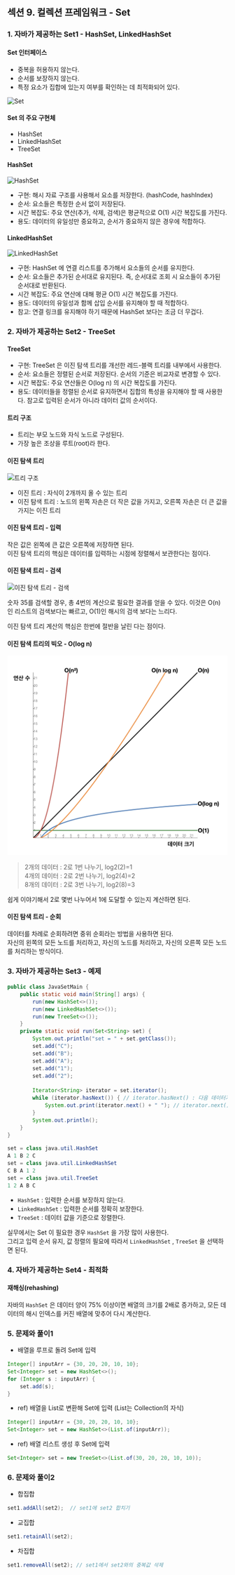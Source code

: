 ## 섹션 9. 컬렉션 프레임워크 - Set

### 1. 자바가 제공하는 Set1 - HashSet, LinkedHashSet

#### Set 인터페이스
- 중복을 허용하지 않는다.
- 순서를 보장하지 않는다.
- 특정 요소가 집합에 있는지 여부를 확인하는 데 최적화되어 있다.

![Set](https://github.com/user-attachments/assets/fa440cbc-74b7-4ae6-a7b5-c81d8fd077fc)

#### Set 의 주요 구현체
- HashSet
- LinkedHashSet
- TreeSet

#### HashSet
![HashSet](https://github.com/user-attachments/assets/37ea9d35-61f8-4f29-b180-ac75dea65d5c)
- 구현: 해시 자료 구조를 사용해서 요소를 저장한다. (hashCode, hashIndex)
- 순서: 요소들은 특정한 순서 없이 저장된다.
- 시간 복잡도: 주요 연산(추가, 삭제, 검색)은 평균적으로 O(1) 시간 복잡도를 가진다. 
- 용도: 데이터의 유일성만 중요하고, 순서가 중요하지 않은 경우에 적합하다.

#### LinkedHashSet
![LinkedHashSet](https://github.com/user-attachments/assets/05e03be2-c2e0-4943-84df-629e28fcd4a6)
- 구현: HashSet 에 연결 리스트를 추가해서 요소들의 순서를 유지한다.
- 순서: 요소들은 추가된 순서대로 유지된다. 즉, 순서대로 조회 시 요소들이 추가된 순서대로 반환된다.
- 시간 복잡도: 주요 연산에 대해 평균 O(1) 시간 복잡도를 가진다.
- 용도: 데이터의 유일성과 함께 삽입 순서를 유지해야 할 때 적합하다.
- 참고: 연결 링크를 유지해야 하기 때문에 HashSet 보다는 조금 더 무겁다.


### 2. 자바가 제공하는 Set2 - TreeSet
#### TreeSet
- 구현: TreeSet 은 이진 탐색 트리를 개선한 레드-블랙 트리를 내부에서 사용한다.
- 순서: 요소들은 정렬된 순서로 저장된다. 순서의 기준은 비교자로 변경할 수 있다.
- 시간 복잡도: 주요 연산들은 O(log n) 의 시간 복잡도를 가진다.
- 용도: 데이터들을 정렬된 순서로 유지하면서 집합의 특성을 유지해야 할 때 사용한다. 참고로 입력된 순서가 아니라 데이터 값의 순서이다.

#### 트리 구조
- 트리는 부모 노드와 자식 노드로 구성된다.
- 가장 높은 조상을 루트(root)라 한다.

#### 이진 탐색 트리
![트리 구조](https://github.com/user-attachments/assets/dc2f3eef-0947-4abf-8564-4d964c407b8e)
- 이진 트리 : 자식이 2개까지 올 수 있는 트리
- 이진 탐색 트리 : 노드의 왼쪽 자손은 더 작은 값을 가지고, 오른쪽 자손은 더 큰 값을 가지는 이진 트리

#### 이진 탐색 트리 - 입력
작은 값은 왼쪽에 큰 값은 오른쪽에 저장하면 된다.  
이진 탐색 트리의 핵심은 데이터를 입력하는 시점에 정렬해서 보관한다는 점이다.


#### 이진 탐색 트리 - 검색
![이진 탐색 트리 - 검색](https://github.com/user-attachments/assets/07c0caec-e6e6-4ab2-828c-52d83a375bb8)

숫자 35를 검색할 경우, 총 4번의 계산으로 필요한 결과를 얻을 수 있다. 이것은 O(n) 인 리스트의 검색보다는 빠르고, O(1)인 해시의 검색 보다는 느리다.  

이진 탐색 트리 계산의 핵심은 한번에 절반을 날린 다는 점이다.

#### 이진 탐색 트리의 빅오 - O(log n)
![빅오 표기법 그래프](https://github.com/somminn/TIL/blob/main/image/%EC%8A%A4%ED%81%AC%EB%A6%B0%EC%83%B7%202025-03-17%20%EC%98%A4%ED%9B%84%209.47.32.png?raw=true)
>2개의 데이터 : 2로 1번 나누기, log2(2)=1  
4개의 데이터 : 2로 2번 나누기, log2(4)=2   
8개의 데이터 : 2로 3번 나누기, log2(8)=3

쉽게 이야기해서 2로 몇번 나누어서 1에 도달할 수 있는지 계산하면 된다.

#### 이진 탐색 트리 - 순회
데이터를 차례로 순회하려면 중위 순회라는 방법을 사용하면 된다.  
자신의 왼쪽의 모든 노드를 처리하고, 자신의 노드를 처리하고, 자신의 오른쪽 모든 노드를 처리하는 방식이다.

### 3. 자바가 제공하는 Set3 - 예제
```java
public class JavaSetMain {
    public static void main(String[] args) {
        run(new HashSet<>());
        run(new LinkedHashSet<>());
        run(new TreeSet<>());
    }
    private static void run(Set<String> set) {
        System.out.println("set = " + set.getClass());
        set.add("C");
        set.add("B");
        set.add("A");
        set.add("1");
        set.add("2");

        Iterator<String> iterator = set.iterator();
        while (iterator.hasNext()) { // iterator.hasNext() : 다음 데이터가 있는지 확인
            System.out.print(iterator.next() + " "); // iterator.next() : 다음 데이터를 반환한다.
        }
        System.out.println();
    }
}
```
```java
set = class java.util.HashSet
A 1 B 2 C  
set = class java.util.LinkedHashSet
C B A 1 2 
set = class java.util.TreeSet
1 2 A B C 
```
- `HashSet` : 입력한 순서를 보장하지 않는다.
- `LinkedHashSet` : 입력한 순서를 정확히 보장한다.
- `TreeSet` : 데이터 값을 기준으로 정렬한다.

실무에서는 Set 이 필요한 경우 `HashSet` 을 가장 많이 사용한다.   
그리고 입력 순서 유지, 값 정렬의 필요에 따라서 `LinkedHashSet` , `TreeSet` 을 선택하면 된다.

### 4. 자바가 제공하는 Set4 - 최적화

#### 재해싱(rehashing)
자바의 `HashSet` 은  데이터 양이 75% 이상이면 배열의 크기를 2배로 증가하고, 모든 데이터의 해시 인덱스를 커진 배열에 맞추어 다시 계산한다.


### 5. 문제와 풀이1
- 배열을 루프로 돌려 Set에 입력
```java
Integer[] inputArr = {30, 20, 20, 10, 10};
Set<Integer> set = new HashSet<>();
for (Integer s : inputArr) {
    set.add(s);
}
```
- ref) 배열을 List로 변환해 Set에 입력 (List는 Collection의 자식)
```java
Integer[] inputArr = {30, 20, 20, 10, 10};
Set<Integer> set = new HashSet<>(List.of(inputArr));
```

- ref) 배열 리스트 생성 후 Set에 입력
```java
Set<Integer> set = new TreeSet<>(List.of(30, 20, 20, 10, 10));
```

### 6. 문제와 풀이2
- 합집합
```java
set1.addAll(set2);  // set1에 set2 합치기
```

- 교집합
```java
set1.retainAll(set2); 
```

- 차집합
```java
set1.removeAll(set2); // set1에서 set2와의 중복값 삭제
```



